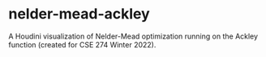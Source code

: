 # nelder-mead-ackley
A Houdini visualization of Nelder-Mead optimization running on the Ackley function (created for CSE 274 Winter 2022).
